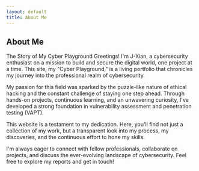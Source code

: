 ```yaml
---
layout: default
title: About Me
---
```


## About Me
The Story of My Cyber Playground
Greetings! I'm J-Xian, a cybersecurity enthusiast on a mission to build and secure the digital world, one project at a time. This site, my "Cyber Playground," is a living portfolio that chronicles my journey into the professional realm of cybersecurity.

My passion for this field was sparked by the puzzle-like nature of ethical hacking and the constant challenge of staying one step ahead. Through hands-on projects, continuous learning, and an unwavering curiosity, I've developed a strong foundation in vulnerability assessment and penetration testing (VAPT).

This website is a testament to my dedication. Here, you'll find not just a collection of my work, but a transparent look into my process, my discoveries, and the continuous effort to hone my skills.

I'm always eager to connect with fellow professionals, collaborate on projects, and discuss the ever-evolving landscape of cybersecurity. Feel free to explore my reports and get in touch!
